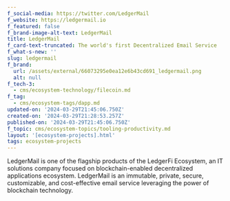 ```yaml
---
f_social-media: https://twitter.com/LedgerMail
f_website: https://ledgermail.io
f_featured: false
f_brand-image-alt-text: LedgerMail
title: LedgerMail
f_card-text-truncated: The world's first Decentralized Email Service
f_what-s-new: ''
slug: ledgermail
f_brand:
  url: /assets/external/66073295e0ea12e6b43cd691_ledgermail.png
  alt: null
f_tech-3:
  - cms/ecosystem-technology/filecoin.md
f_tag:
  - cms/ecosystem-tags/dapp.md
updated-on: '2024-03-29T21:45:06.750Z'
created-on: '2024-03-29T21:28:53.257Z'
published-on: '2024-03-29T21:45:06.750Z'
f_topic: cms/ecosystem-topics/tooling-productivity.md
layout: '[ecosystem-projects].html'
tags: ecosystem-projects
---
```


LedgerMail is one of the flagship products of the LedgerFi Ecosystem, an IT solutions company focused on blockchain-enabled decentralized applications ecosystem. LedgerMail is an immutable, private, secure, customizable, and cost-effective email service leveraging the power of blockchain technology.
